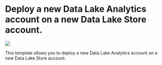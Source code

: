# Deploy a new Data Lake Analytics account on a new Data Lake Store account.

<a href="https://portal.azure.com/#create/Microsoft.Template/uri/https%3A%2F%2Fraw.githubusercontent.com%2FAzure%2Fazure-quickstart-templates%2Fmaster%2F101-datalake-analytics%2Fazuredeploy.json" target="_blank">
    <img src="http://azuredeploy.net/deploybutton.png"/>
</a>

This template allows you to deploy a new Data Lake Analytics account on a new Data Lake Store account.
